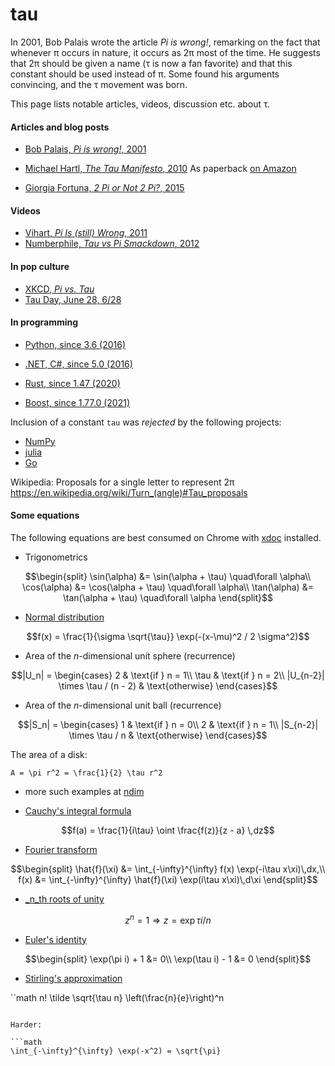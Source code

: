 # tau

In 2001, Bob Palais wrote the article _Pi is wrong!_, remarking on the fact that
whenever π occurs in nature, it occurs as 2π most of the time. He suggests that 2π
should be given a name (τ is now a fan favorite) and that this constant should be used
instead of π. Some found his arguments convincing, and the τ movement was born.

This page lists notable articles, videos, discussion etc. about τ.

#### Articles and blog posts

- [Bob Palais, _Pi is wrong!_, 2001](http://www.math.utah.edu/~palais/pi.pdf)

- [Michael Hartl, _The Tau Manifesto_, 2010](https://tauday.com/tau-manifesto)
  As paperback [on Amazon](https://www.amazon.com/Tau-Manifesto-No-really-pi-is-wrong/dp/B096CXMQ3W/)

- [Giorgia Fortuna, _2 Pi or Not 2 Pi?_, 2015](https://blog.wolfram.com/2015/06/28/2-pi-or-not-2-pi/)

#### Videos

- [Vihart, _Pi Is (still) Wrong_, 2011](https://youtu.be/jG7vhMMXagQ)
- [Numberphile, _Tau vs Pi Smackdown_, 2012](https://youtu.be/ZPv1UV0rD8U)

#### In pop culture

- [XKCD, _Pi vs. Tau_](https://xkcd.com/1292/)
- [Tau Day, June 28, 6/28](https://www.google.com/search?q=tau+day&oq=tau+day&aqs=chrome..69i57j69i59j35i39l2j69i60l4.1043j0j7&sourceid=chrome&ie=UTF-8)

#### In programming

- [Python, since 3.6 (2016)](https://www.python.org/dev/peps/pep-0628/)
- [.NET, C#, since 5.0 (2016)](https://docs.microsoft.com/en-us/dotnet/api/system.math.tau)
- [Rust, since 1.47 (2020)](https://doc.rust-lang.org/std/f64/consts/constant.TAU.html)

- [Boost, since 1.77.0 (2021)](https://www.boost.org/doc/libs/1_77_0/boost/math/constants/constants.hpp)

Inclusion of a constant `tau` was _rejected_ by the following projects:

- [NumPy](https://github.com/numpy/numpy/pull/9696)
- [julia](https://github.com/JuliaLang/julia/pull/4864)
- [Go](https://github.com/golang/go/issues/40663)

Wikipedia:
Proposals for a single letter to represent 2π
https://en.wikipedia.org/wiki/Turn_(angle)#Tau_proposals

#### Some equations

The following equations are best consumed on Chrome with
[xdoc](https://chrome.google.com/webstore/detail/xdoc/anidddebgkllnnnnjfkmjcaallemhjee)
installed.

- Trigonometrics

```math
\begin{split}
\sin(\alpha) &= \sin(\alpha + \tau) \quad\forall \alpha\\
\cos(\alpha) &= \cos(\alpha + \tau) \quad\forall \alpha\\
\tan(\alpha) &= \tan(\alpha + \tau) \quad\forall \alpha
\end{split}
```

- [Normal distribution](https://en.wikipedia.org/wiki/Normal_distribution)

```math
f(x) = \frac{1}{\sigma \sqrt{\tau}} \exp(-(x-\mu)^2 / 2 \sigma^2)
```

- Area of the _n_-dimensional unit sphere (recurrence)

```math
|U_n| = \begin{cases}
2 & \text{if } n = 1\\
\tau & \text{if } n = 2\\
|U_{n-2}| \times \tau / (n - 2) & \text{otherwise}
\end{cases}
```

- Area of the _n_-dimensional unit ball (recurrence)

```math
|S_n| = \begin{cases}
1 & \text{if } n = 0\\
2 & \text{if } n = 1\\
|S_{n-2}| \times \tau / n & \text{otherwise}
\end{cases}
```

The area of a disk:
```
A = \pi r^2 = \frac{1}{2} \tau r^2
```

- more such examples at [ndim](https://github.com/nschloe/ndim)

- [Cauchy's integral formula](https://en.wikipedia.org/wiki/Cauchy%27s_integral_formula)

```math
f(a) = \frac{1}{i\tau} \oint \frac{f(z)}{z - a} \,dz
```

- [Fourier transform](https://en.wikipedia.org/wiki/Fourier_transform)

```math
\begin{split}
\hat{f}(\xi) &= \int_{-\infty}^{\infty} f(x) \exp(-i\tau x\xi)\,dx,\\
f(x)         &= \int_{-\infty}^{\infty} \hat{f}(\xi) \exp(i\tau x\xi)\,d\xi
\end{split}
```

- [\_n_th roots of unity](https://en.wikipedia.org/wiki/Root_of_unity)

```math
z^n = 1 \Rightarrow z = \exp{\tau i / n}
```

- [Euler's identity](https://en.wikipedia.org/wiki/Euler%27s_identity)

```math
\begin{split}
\exp(\pi i) + 1  &= 0\\
\exp(\tau i) - 1 &= 0
\end{split}
```

- [Stirling's approximation](https://en.wikipedia.org/wiki/Stirling%27s_approximation)

``math
n! \tilde \sqrt{\tau n} \left(\frac{n}{e}\right)^n
```

Harder:

```math
\int_{-\infty}^{\infty} \exp(-x^2) = \sqrt{\pi}
```
